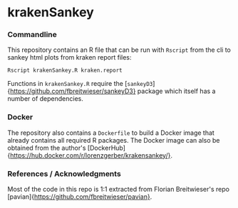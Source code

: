 # krakenSankey

### Commandline
This repository contains an R file that can be run with `Rscript` from the cli
to sankey html plots from kraken report files:
```
Rscript krakenSankey.R kraken.report
```
Functions in `krakenSankey.R` require the 
[`sankeyD3`]{https://github.com/fbreitwieser/sankeyD3} package which itself
has a number of dependencies. 

### Docker
The repository also contains a `Dockerfile` to build a Docker image that already
contains all required R packages. The Docker image can also be obtained from 
the author's [DockerHub]{https://hub.docker.com/r/lorenzgerber/krakensankey/}.

### References / Acknowledgments
Most of the code in this repo is 1:1 extracted from Florian Breitwieser's repo
[pavian]{https://github.com/fbreitwieser/pavian}.


